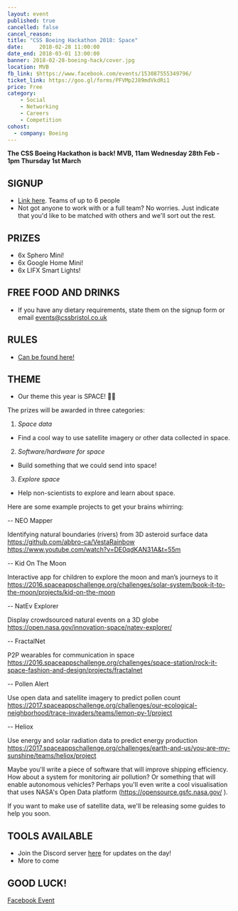 ```yaml
---
layout: event
published: true
cancelled: false
cancel_reason:
title: "CSS Boeing Hackathon 2018: Space"
date:     2018-02-28 11:00:00
date_end: 2018-03-01 13:00:00
banner: 2018-02-28-boeing-hack/cover.jpg
location: MVB
fb_link: $https://www.facebook.com/events/153087555349796/
ticket_link: https://goo.gl/forms/PFVMp2J89mdVkdRi1
price: Free
category:
    - Social
    - Networking
    - Careers
    - Competition
cohost:
  - company: Boeing
---
```


**The CSS Boeing Hackathon is back! MVB, 11am Wednesday 28th Feb - 1pm Thursday 1st March**

## SIGNUP

- [Link here](https://goo.gl/forms/PFVMp2J89mdVkdRi1). Teams of up to 6 people
- Not got anyone to work with or a full team? No worries. Just indicate that you'd like to be matched with others and we'll sort out the rest.

## PRIZES

- 6x Sphero Mini!
- 6x Google Home Mini!
- 6x LIFX Smart Lights!

## FREE FOOD AND DRINKS

- If you have any dietary requirements, state them on the signup form or email events@cssbristol.co.uk

## RULES 

- [Can be found here!](https://docs.google.com/document/d/1RXPGyz3aqpJKMluvNhWkN_rSwItzHjIUJPS2jEG26y4/edit?usp=sharing)

## THEME

- Our theme this year is SPACE! 🌌🚀

The prizes will be awarded in three categories:

1. *Space data*
  - Find a cool way to use satellite imagery or other data collected in space.
2. *Software/hardware for space*
  - Build something that we could send into space!
3. *Explore space*
  - Help non-scientists to explore and learn about space.

Here are some example projects to get your brains whirring:

-- NEO Mapper

Identifying natural boundaries (rivers) from 3D asteroid surface data
https://github.com/abbro-ca/VestaRainbow
https://www.youtube.com/watch?v=DE0qdKAN31A&t=55m

-- Kid On The Moon

Interactive app for children to explore the moon and man’s journeys to it
https://2016.spaceappschallenge.org/challenges/solar-system/book-it-to-the-moon/projects/kid-on-the-moon

-- NatEv Explorer

Display crowdsourced natural events on a 3D globe
https://open.nasa.gov/innovation-space/natev-explorer/

-- FractalNet

P2P wearables for communication in space
https://2016.spaceappschallenge.org/challenges/space-station/rock-it-space-fashion-and-design/projects/fractalnet

-- Pollen Alert

Use open data and satellite imagery to predict pollen count
https://2017.spaceappschallenge.org/challenges/our-ecological-neighborhood/trace-invaders/teams/lemon-py-1/project

-- Heliox

Use energy and solar radiation data to predict energy production
https://2017.spaceappschallenge.org/challenges/earth-and-us/you-are-my-sunshine/teams/heliox/project

Maybe you'll write a piece of software that will improve shipping efficiency. How about a system for monitoring air pollution? Or something that will enable autonomous vehicles? Perhaps you'll even write a cool visualisation that uses NASA's Open Data platform (https://opensource.gsfc.nasa.gov/ ).

If you want to make use of satellite data, we'll be releasing some guides to help you soon.

## TOOLS AVAILABLE

- Join the Discord server [here](https://discordapp.com/invite/pt97nDh) for updates on the day!
- More to come

## GOOD LUCK!

<a class="btn btn--dark" href="https://www.facebook.com/events/153087555349796/">
    Facebook Event
</a>
